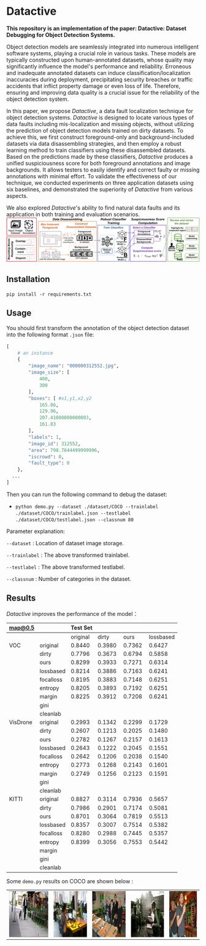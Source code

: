# Datactive

**This repository is an implementation of the paper: Datactive: Dataset Debugging for Object Detection Systems.**

Object detection models are seamlessly integrated into numerous intelligent software systems, playing a crucial role in various tasks. 
These models are typically constructed upon human-annotated datasets, whose quality may significantly influence the model's performance and reliability. 
Erroneous and inadequate annotated datasets can induce classification/localization inaccuracies during deployment, precipitating security breaches or traffic accidents that inflict property damage or even loss of life.
Therefore, ensuring and improving data quality is a crucial issue for the reliability of the object detection system.

In this paper, we propose *Datactive*, a data fault localization technique for object detection systems.
 *Datactive* is designed to locate various types of data faults including mis-localization and missing objects, without utilizing the prediction of object detection models trained on dirty datasets.
To achieve this, we first construct foreground-only and background-included datasets via data disassembling strategies, and then employ a robust learning method to train classifiers using these disassembled datasets. Based on the predictions made by these classifiers,  *Datactive* produces a unified suspiciousness score for both foreground annotations and image backgrounds.
It allows testers to easily identify and correct faulty or missing annotations with minimal effort.
To validate the effectiveness of our technique, we conducted experiments on three application datasets using six baselines, and demonstrated the superiority of  *Datactive* from various aspects.

We also explored *Datactive*'s ability to find natural data faults and its application in both training and evaluation scenarios.
![overview](./pictures/overview.Png) 

## Installation
`pip install -r requirements.txt`

## Usage
You should first transform the annotation of the object detection dataset into the following format `.json` file:
```python
[
    # an instance
    {
        "image_name": "000000312552.jpg",
        "image_size": [
            400,
            300
        ],
        "boxes": [ #x1,y1,x2,y2
            165.86,
            129.96,
            207.41000000000003,
            161.83
        ],
        "labels": 1,
        "image_id": 312552,
        "area": 798.7644499999996,
        "iscrowd": 0,
        "fault_type": 0
    },
  ...
]
```

Then you can run the following command to debug the dataset:
+ `python demo.py --dataset ./dataset/COCO --trainlabel ./dataset/COCO/trainlabel.json --testlabel ./dataset/COCO/testlabel.json --classnum 80`

Parameter explanation:

`--dataset` : Location of dataset image storage.

`--trainlabel` : The above transformed trainlabel.

`--testlabel` : The above transformed testlabel.

`--classnum` : Number of categories in the dataset.

## Results

*Datactive* improves the performance of the model：

| map@0.5  |           | Test Set |         |         |           |
|----------|-----------|----------|---------|---------|-----------|
|          |           | original | dirty   | ours    | lossbased |
| VOC      | original  | 0.8440   | 0.3980  | 0.7362  | 0.6427    |
|          | dirty     | 0.7796   | 0.3673  | 0.6794  | 0.5858    |
|          | ours      | 0.8299   | 0.3933  | 0.7271  | 0.6314    |
|          | lossbased | 0.8214   | 0.3886  | 0.7163  | 0.6241    |
|          | focalloss | 0.8195   | 0.3883  | 0.7148  | 0.6251    |
|          | entropy   | 0.8205   | 0.3893  | 0.7192  | 0.6251    |
|          | margin    | 0.8225   | 0.3912  | 0.7208  | 0.6241    |
|          | gini      |          |         |         |           |
|          | cleanlab  |          |         |         |           |
| VisDrone | original  | 0.2993   | 0.1342  | 0.2299  | 0.1729    |
|          | dirty     | 0.2607   | 0.1213  | 0.2025  | 0.1480    |
|          | ours      | 0.2782   | 0.1267  | 0.2157  | 0.1613    |
|          | lossbased | 0.2643   | 0.1222  | 0.2045  | 0.1551    |
|          | focalloss | 0.2642   | 0.1206  | 0.2038  | 0.1540    |
|          | entropy   | 0.2773   | 0.1268  | 0.2143  | 0.1601    |
|          | margin    | 0.2749   | 0.1256  | 0.2123  | 0.1591    |
|          | gini      |          |         |         |           |
|          | cleanlab  |          |         |         |           |
| KITTI    | original  | 0.8827   | 0.3114  | 0.7936  | 0.5657    |
|          | dirty     | 0.7986   | 0.2901  | 0.7174  | 0.5081    |
|          | ours      | 0.8701   | 0.3064  | 0.7819  | 0.5513    |
|          | lossbased | 0.8357   | 0.3007  | 0.7514  | 0.5382    |
|          | focalloss | 0.8280   | 0.2988  | 0.7445  | 0.5357    |
|          | entropy   | 0.8399   | 0.3056  | 0.7553  | 0.5442    |
|          | margin    |          |         |         |           |
|          | gini      |          |         |         |           |
|          | cleanlab  |          |         |         |           |


Some `demo.py` results on COCO are shown below :
<div><table frame=void>	<!--用了<div>进行封装-->
	<tr>
        <td><div><center>	<!--每个格子内是图片加标题-->
        	<img src="./pictures/35.png"
                 height="120"/>	<!--高度设置-->
        	<br>	<!--换行-->
        </center></div></td>    
     	<td><div><center>	<!--第二张图片-->
    		<img src="./pictures/67.png"
                 height="120"/>	
    		<br>
        </center></div></td>
        <td><div><center>	<!--每个格子内是图片加标题-->
        	<img src="./pictures/111.png"
                 height="120"/>	<!--高度设置-->
        	<br>	<!--换行-->
        </center></div></td> 
        <td><div><center>	<!--每个格子内是图片加标题-->
        	<img src="./pictures/123.png"
                 height="120"/>	<!--高度设置-->
        	<br>	<!--换行-->
        </center></div></td> 
        <td><div><center>	<!--每个格子内是图片加标题-->
        	<img src="./pictures/141.png"
                 height="120"/>	<!--高度设置-->
        	<br>	<!--换行-->
        </center></div></td> 
	</tr>
</table></div>
